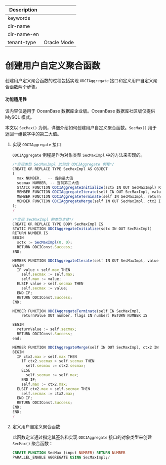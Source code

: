 | Description   |                 |
|---------------|-----------------|
| keywords      |                 |
| dir-name      |                 |
| dir-name-en   |                 |
| tenant-type   | Oracle Mode     |

# 创建用户自定义聚合函数

创建用户定义聚合函数的过程包括实现 `ODCIAggregate` 接口和定义用户自定义聚合函数两个步骤。

  <main id="notice" >
    <h4>功能适用性</h4>
    <p>该内容仅适用于 OceanBase 数据库企业版。OceanBase 数据库社区版仅提供 MySQL 模式。</p>
  </main>

本文以 `SecMax()` 为例，详细介绍如何创建用户自定义聚合函数。`SecMax()` 用于返回一组数字中的第二大值。

1. 实现 `ODCIAggregate` 接口

   `ODCIAggregate` 例程是作为对象类型 `SecMaxImpl` 中的方法来实现的。

   ```javascript
   /*实现类型 SecMaxImpl 以包含 ODCIAggregate 例程*/
   CREATE OR REPLACE TYPE SecMaxImpl AS OBJECT
   (
     max NUMBER,   -- 当前最大值
     secmax NUMBER, -- 当前第二大值
     STATIC FUNCTION ODCIAggregateInitialize(sctx IN OUT SecMaxImpl) RETURN NUMBER,
     MEMBER FUNCTION ODCIAggregateIterate(self IN OUT SecMaxImpl, value IN number) RETURN NUMBER,
     MEMBER FUNCTION ODCIAggregateTerminate(self IN SecMaxImpl, returnValue OUT number, flags IN number) RETURN NUMBER,
     MEMBER FUNCTION ODCIAggregateMerge(self IN OUT SecMaxImpl, ctx2 IN SecMaxImpl) RETURN NUMBER
   );
   /
   
   /*实现 SecMaxImpl 的类型主体*/
   CREATE OR REPLACE TYPE BODY SecMaxImpl IS 
   STATIC FUNCTION ODCIAggregateInitialize(sctx IN OUT SecMaxImpl) 
   RETURN NUMBER IS 
   BEGIN
     sctx := SecMaxImpl(0, 0);
     RETURN ODCIConst.Success;
   END;
   
   MEMBER FUNCTION ODCIAggregateIterate(self IN OUT SecMaxImpl, value IN number) RETURN NUMBER IS
   BEGIN
     IF value > self.max THEN
       self.secmax := self.max;
       self.max := value;
     ELSIF value > self.secmax THEN
       self.secmax := value;
     END IF;
     RETURN ODCIConst.Success;
   END;
   
   MEMBER FUNCTION ODCIAggregateTerminate(self IN SecMaxImpl, 
       returnValue OUT number, flags IN number) RETURN NUMBER IS
   
   BEGIN
     returnValue := self.secmax;
     RETURN ODCIConst.Success;
   end;
   
   MEMBER FUNCTION ODCIAggregateMerge(self IN OUT SecMaxImpl, ctx2 IN SecMaxImpl) RETURN NUMBER IS
   BEGIN
     IF ctx2.max > self.max THEN
       IF ctx2.secmax > self.secmax THEN 
         self.secmax := ctx2.secmax;
       ELSE
         self.secmax := self.max;
       END IF;
       self.max := ctx2.max;
     ELSIF ctx2.max > self.secmax THEN 
       self.secmax := ctx2.max;
     END IF;
     RETURN ODCIConst.Success;
   END;
   END;
   /
   ```

   

2. 定义用户自定义聚合函数

   此函数定义通过指定其签名和实现 `ODCIAggregate` 接口的对象类型来创建 `SecMax()` 聚合函数：

   ```sql
   CREATE FUNCTION SecMax (input NUMBER) RETURN NUMBER 
   PARALLEL_ENABLE AGGREGATE USING SecMaxImpl;/
   ```

   

   



